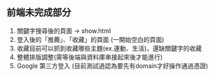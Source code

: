 ## 前端未完成部分
1. 關鍵字搜尋後的頁面 -> show.html
2. 登入後的「推薦」、「收藏」的頁面 (一開始空白的頁面)
3. 收藏目前可以抓到收藏哪些主題(ex.運動、生活)，還缺關鍵字的收藏
4. 整體排版調整(需等後端與資料庫串接起來後才能進行)
5. Google 第三方登入 (目前測試過認為要先有domain才好操作通過憑證)
